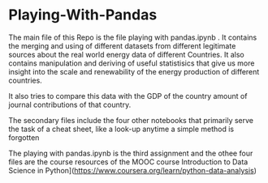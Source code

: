 # Playing-With-Pandas

The main file of this Repo is the file playing with pandas.ipynb . It contains the merging and using of different datasets from different legitimate sources about the real world energy data of different Countries. It also contains manipulation and deriving of useful statistisics that give us more insight into the scale and renewability of the energy production of different countries. 

It also tries to compare this data with the GDP of the country amount of journal contributions of that country.

The secondary files include the four other notebooks that primarily serve the task of a cheat sheet, like a look-up anytime a simple method is forgotten

The playing with pandas.ipynb is the third assignment and the othee four files are the course resources of the MOOC course Introduction to Data Science in Python](https://www.coursera.org/learn/python-data-analysis)
